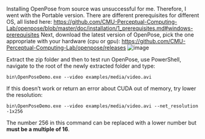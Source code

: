 Installing OpenPose from source was unsuccessful for me. Therefore, I went with the Portable version. There are different prerequisites for different OS, all listed here: https://github.com/CMU-Perceptual-Computing-Lab/openpose/blob/master/doc/installation/1_prerequisites.md#windows-prerequisites
Next, download the latest version of OpenPose, pick the one appropriate with your hardware (cpu or gpu): https://github.com/CMU-Perceptual-Computing-Lab/openpose/releases
![image](https://user-images.githubusercontent.com/60516143/130527932-40bff783-49a0-4232-b91d-6bae6abb9008.png)

Extract the zip folder and then to test run OpenPose, use PowerShell, navigate to the root of the newly extracted folder and type: 

    bin\OpenPoseDemo.exe --video examples/media/video.avi
If this doesn’t work or return an error about CUDA out of memory, try lower the resolution:

    bin\OpenPoseDemo.exe --video examples/media/video.avi --net_resolution -1x256
The number 256 in this command can be replaced with a lower number but **must be a multiple of 16**.
